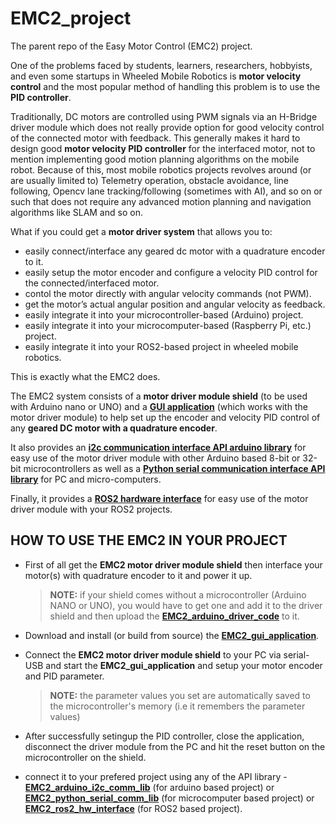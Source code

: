 # EMC2_project
The parent repo of the Easy Motor Control (EMC2) project.

One of the problems faced by students, learners, researchers, hobbyists, and even some startups in Wheeled Mobile Robotics is **motor velocity control** and the most popular method of handling this problem is to use the **PID controller**. 

Traditionally, DC motors are controlled using PWM signals via an H-Bridge driver module which does not really provide option for good velocity control of the connected motor with feedback. This generally makes it hard to design good **motor velocity PID controller** for the interfaced motor, not to mention implementing good motion planning algorithms on the mobile robot. Because of this, most mobile robotics projects revolves around (or are usually limited to) Telemetry operation, obstacle avoidance, line following, Opencv lane tracking/following (sometimes with AI), and so on or such that does not require any advanced motion planning and navigation algorithms like SLAM and so on.

What if you could get a **motor driver system** that allows you to:
 - easily connect/interface any geared dc motor with a quadrature encoder to it.
 - easily setup the motor encoder and configure a velocity PID control for the connected/interfaced motor.
 - contol the motor directly with angular velocity commands (not PWM).
 - get the motor’s actual angular position and angular velocity as feedback.
 - easily integrate it into your microcontroller-based (Arduino) project.
 - easily integrate it into your microcomputer-based (Raspberry Pi, etc.) project.
 - easily integrate it into your ROS2-based project in wheeled mobile robotics.

This is exactly what the EMC2 does. 

The EMC2 system consists of a **motor driver module shield** (to be used with Arduino nano or UNO) and a [**GUI application**](https://github.com/samuko-things/EMC2_gui_application) (which works with the motor driver module) to help set up the encoder and velocity PID control of any **geared DC motor with a quadrature encoder**.


It also provides an [**i2c communication interface API arduino library**](https://github.com/samuko-things/EMC2_arduino_i2c_comm) for easy use of the motor driver module with other Arduino based 8-bit or 32-bit microcontrollers as well as a [**Python serial communication interface API library**](https://github.com/samuko-things/EMC2_python_serial_comm_lib) for PC and micro-computers.

Finally, it provides a [**ROS2 hardware interface**](https://github.com/samuko-things/EMC2_ros2_hw_interface) for easy use of the motor driver module with your ROS2 projects.


## HOW TO USE THE EMC2 IN YOUR PROJECT
- First of all get the **EMC2 motor driver module shield** then interface your motor(s) with quadrature encoder to it and power it up.
  > **NOTE:** if your shield comes without a microcontroller (Arduino NANO or UNO), you would have to get one and add it to the driver shield and then upload the [**EMC2_arduino_driver_code**](https://github.com/samuko-things/EMC2_arduino_driver_code) to it.

- Download and install (or build from source) the [**EMC2_gui_application**](https://github.com/samuko-things/EMC2_gui_application). 

- Connect the **EMC2 motor driver module shield** to your PC via serial-USB and start the **EMC2_gui_application** and setup your motor encoder and PID parameter.
  > **NOTE:** the parameter values you set are automatically saved to the microcontroller's memory (i.e it remembers the parameter values)

- After successfully setingup the PID controller, close the application, disconnect the driver module from the PC and hit the reset button on the microcontroller on the shield.

- connect it to your prefered project using any of the API library -  [**EMC2_arduino_i2c_comm_lib**](https://github.com/samuko-things/EMC2_arduino_i2c_comm) (for arduino based project) or [**EMC2_python_serial_comm_lib**](https://github.com/samuko-things/EMC2_python_serial_comm_lib) (for microcomputer based project) or [**EMC2_ros2_hw_interface**](https://github.com/samuko-things/EMC2_ros2_hw_interface) (for ROS2 based project).